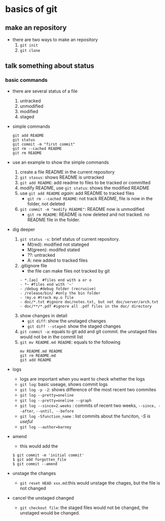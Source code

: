 # basics of git

## make an repository
- there are two ways to make an repository
	1. `git init`
	2. `git clone`

## talk something about status

### basic commands
- there are several status of a file
	1. untracked
	2. unmodified
	3. modified
	4. staged

- simple commands
	```
	git add README
	git status
	git commit -m "first commit"
	git rm --cached README
	git rm README
	```
- use an example to show the simple commands
	1. create a file README in the current repository
	2. `git stasus`: shows README is untracked
	3. `git add README`: add readme to files to be tracked or committed
	4. modify README, use `git status`: shows the modified README
	5. use `git add README` *again*: add README to tracked files
		- `git rm --cached README`: not track README, file is now in the folder, not deleted
	6. `git commit -m "modify README"`: README now is unmodified
		- `git rm README`: README is now deleted and not tracked. no README file in the folder.


- dig deeper
	1.  `git status -s`: brief status of current repository.
		- M(red): modified not stateged
		- M(green): modifed stated
		- ??: untracked
		- A: new added to tracked files
	2. .gitignore file
		- the file can make files not tracked by git
		```
		- *.[ao]  #files end with a or o
		- *~ #files end with '~'
		- /debug #debug folder (recrusive)
		- /release/bin/ #only the bin folder
		- !my.o #track my.o file
		- doc/*.txt #ignore doc/notes.txt, but not doc/server/arch.txt
		- doc/**/*.pdf #ignore all .pdf files in the doc/ directory
		```
	3. show changes in detail
		- `git diff`: show the unstaged changes
		- `git diff --staged`: show the staged changes
	4. `git commit -a`: equals to git add and git commit. the unstaged files would not be in the commit list
	5. `git mv README.md README`: equals to the following
		```
		mv README.md README
		git rm README.md
		git add README
		```

- logs
	- logs are important when you want to check whether the logs 
	- `git log`: basic useage, shows commit logs
	- `git log -p -2`: shows difference of the most recent two commites
	- `git log --pretty=oneline`
	- `git log --pretty=oneline --graph`
	- `git log --since=2.weeks` : commits of recent two weeks, `--since, --after`, `--until, --before`
	- `git log -Sfunction_name` : list commits about the funciton, *-S is useful*
	- `git log --author=barney`

	
- amend
	- this would add the 
	```
	$ git commit -m 'initial commit'
	$ git add forgotten_file
	$ git commit --amend
	```

- unstage the changes
	- `git reset HEAD xxx.md`:this would unstage the chages, but the file is not changed

- cancel the unstaged changed
	- `git checkout file`: the staged files would not be changed, the unstaged would be changed.



















		